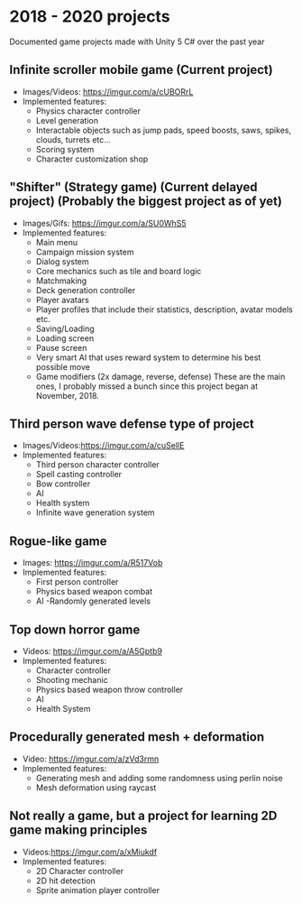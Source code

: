 # 2018 - 2020 projects
Documented game projects made with Unity 5 C# over the past year


## Infinite scroller mobile game (Current project)
* Images/Videos: https://imgur.com/a/cUBORrL
* Implemented features:
  - Physics character controller
  - Level generation
  - Interactable objects such as jump pads, speed boosts, saws, spikes, clouds, turrets etc...
  - Scoring system
  - Character customization shop
  
## "Shifter" (Strategy game) (Current delayed project) (Probably the biggest project as of yet)
* Images/Gifs: https://imgur.com/a/SU0WhS5
* Implemented features:
  - Main menu
  - Campaign mission system
  - Dialog system
  - Core mechanics such as tile and board logic
  - Matchmaking
  - Deck generation controller
  - Player avatars
  - Player profiles that include their statistics, description, avatar models etc.
  - Saving/Loading
  - Loading screen
  - Pause screen
  - Very smart AI that uses reward system to determine his best possible move
  - Game modifiers (2x damage, reverse, defense)
  These are the main ones, I probably missed a bunch since this project began at November, 2018.
  
## Third person wave defense type of project
* Images/Videos:https://imgur.com/a/cuSellE
* Implemented features:
  - Third person character controller
  - Spell casting controller
  - Bow controller
  - AI
  - Health system
  - Infinite wave generation system

## Rogue-like game
* Images: https://imgur.com/a/R517Vob
* Implemented features:
  - First person controller
  - Physics based weapon combat
  - AI
  -Randomly generated levels



## Top down horror game 
* Videos: https://imgur.com/a/A5Gptb9
* Implemented features:
  - Character controller
  - Shooting mechanic
  - Physics based weapon throw controller
  - AI
  - Health System

## Procedurally generated mesh + deformation
  * Video: https://imgur.com/a/zVd3rmn
  * Implemented features:
    - Generating mesh and adding some randomness using perlin noise
    - Mesh deformation using raycast

## Not really a game, but a project for learning 2D game making principles
* Videos:https://imgur.com/a/xMiukdf
* Implemented features:
  - 2D Character controller
  - 2D hit detection
  - Sprite animation player controller


